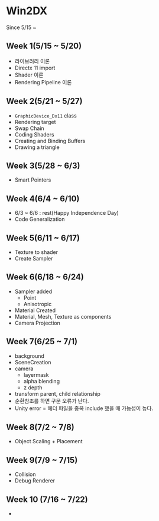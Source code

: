 # Win2DX
Since 5/15 ~

## Week 1(5/15 ~ 5/20)
- 라이브러리 이론
- Directx 11 import
- Shader 이론 
- Rendering Pipeline 이론
## Week 2(5/21 ~ 5/27)
- `GraphicDevice_Dx11` class
- Rendering target
- Swap Chain
- Coding Shaders
- Creating and Binding Buffers
- Drawing a triangle
## Week 3(5/28 ~ 6/3)
- Smart Pointers

## Week 4(6/4 ~ 6/10)
- 6/3 ~ 6/6 : rest(Happy Independence Day)
- Code Generalization

## Week 5(6/11 ~ 6/17)
- Texture to shader
- Create Sampler

## Week 6(6/18 ~ 6/24)
- Sampler added
    - Point
    - Anisotropic
- Material Created
- Material, Mesh, Texture as components
- Camera Projection

## Week 7(6/25 ~ 7/1)
- background
- SceneCreation
- camera
    - layermask
    - alpha blending
    - z depth
- transform parent, child relationship
- 순환참조를 하면 구문 오류가 난다.
- Unity error = 헤더 파일을 중복 include 했을 때 가능성이 높다.

## Week 8(7/2 ~ 7/8)
- Object Scaling + Placement

## Week 9(7/9 ~ 7/15)
- Collision
- Debug Renderer

## Week 10 (7/16 ~ 7/22)
- 